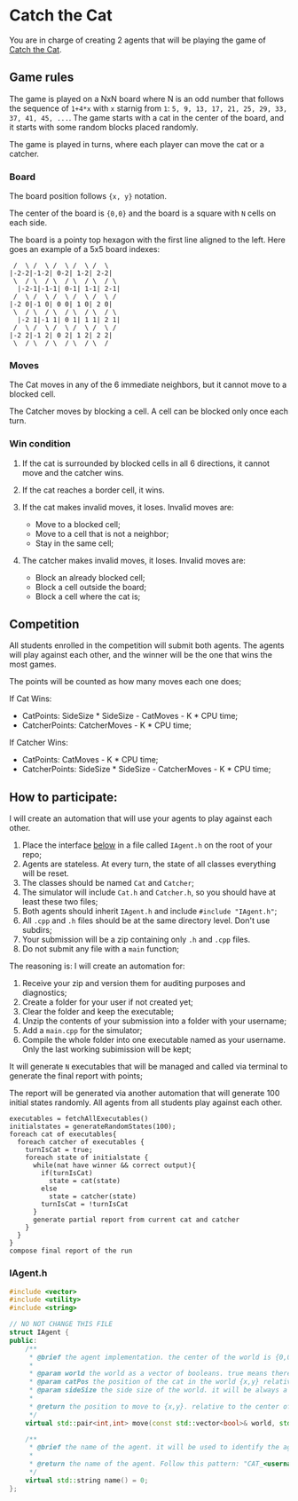 # Catch the Cat

You are in charge of creating 2 agents that will be playing the game of [Catch the Cat](https://llerrah.com/cattrap.htm).

## Game rules

The game is played on a NxN board where N is an odd number that follows the sequence of `1+4*x` with `x` starnig from `1`: `5, 9, 13, 17, 21, 25, 29, 33, 37, 41, 45, ...`. The game starts with a cat in the center of the board, and it starts with some random blocks placed randomly.

The game is played in turns, where each player can move the cat or a catcher. 

### Board

The board position follows `{x, y}` notation.

The center of the board is `{0,0}` and the board is a square with `N` cells on each side.

The board is a pointy top hexagon with the first line aligned to the left. Here goes an example of a 5x5 board indexes:

```
 /  \ /  \ /  \ /  \ /  \
|-2-2|-1-2| 0-2| 1-2| 2-2|
 \  / \  / \  / \  / \  / \
  |-2-1|-1-1| 0-1| 1-1| 2-1|
 /  \ /  \ /  \ /  \ /  \ /
|-2 0|-1 0| 0 0| 1 0| 2 0|
 \  / \  / \  / \  / \  / \
  |-2 1|-1 1| 0 1| 1 1| 2 1|
 /  \ /  \ /  \ /  \ /  \ /
|-2 2|-1 2| 0 2| 1 2| 2 2|
 \  / \  / \  / \  / \  /
```

### Moves

The Cat moves in any of the 6 immediate neighbors, but it cannot move to a blocked cell.

The Catcher moves by blocking a cell. A cell can be blocked only once each turn.

### Win condition

1. If the cat is surrounded by blocked cells in all 6 directions, it cannot move and the catcher wins.
2. If the cat reaches a border cell, it wins.
3. If the cat makes invalid moves, it loses. Invalid moves are:

    - Move to a blocked cell;
    - Move to a cell that is not a neighbor;
    - Stay in the same cell;

4. The catcher makes invalid moves, it loses. Invalid moves are:

    - Block an already blocked cell;
    - Block a cell outside the board;
    - Block a cell where the cat is;

## Competition

All students enrolled in the competition will submit both agents. The agents will play against each other, and the winner will be the one that wins the most games. 

The points will be counted as how many moves each one does;

If Cat Wins:

- CatPoints: SideSize * SideSize - CatMoves - K * CPU time;
- CatcherPoints: CatcherMoves - K * CPU time;

If Catcher Wins:

- CatPoints: CatMoves - K * CPU time;
- CatcherPoints: SideSize * SideSize - CatcherMoves - K * CPU time;

## How to participate:

I will create an automation that will use your agents to play against each other.

1. Place the interface [below](#iagenth) in a file called `IAgent.h` on the root of your repo;
2. Agents are stateless. At every turn, the state of all classes everything will be reset.
3. The classes should be named `Cat` and `Catcher`;
4. The simulator will include `Cat.h` and `Catcher.h`, so you should have at least these two files;
5. Both agents should inherit `IAgent.h` and include `#include "IAgent.h"`; 
6. All `.cpp` and `.h` files should be at the same directory level. Don't use subdirs; 
7. Your submission will be a zip containing only `.h` and `.cpp` files. 
8. Do not submit any file with a `main` function;

The reasoning is: I will create an automation for:

1. Receive your zip and version them for auditing purposes and diagnostics;
2. Create a folder for your user if not created yet;
3. Clear the folder and keep the executable;
4. Unzip the contents of your submission into a folder with your username;
5. Add a `main.cpp` for the simulator;
6. Compile the whole folder into one executable named as your username. Only the last working subimission will be kept;

It will generate `N` executables that will be managed and called via terminal to generate the final report with points;

The report will be generated via another automation that will generate 100 initial states randomly. All agents from all students play against each other.

```
executables = fetchAllExecutables() 
initialstates = generateRandomStates(100);
foreach cat of executables{
  foreach catcher of executables {
    turnIsCat = true;
    foreach state of initialstate {
      while(nat have winner && correct output){
        if(turnIsCat)
          state = cat(state)
        else
          state = catcher(state)
        turnIsCat = !turnIsCat
      }
      generate partial report from current cat and catcher  
    }
  }
}
compose final report of the run
```

### IAgent.h

```cpp title="IAgent.h"
#include <vector>
#include <utility>
#include <string>

// NO NOT CHANGE THIS FILE
struct IAgent {
public:
    /**
     * @brief the agent implementation. the center of the world is {0,0}, top left is {-sideSize/2, -sideSize/2} and the bottom right is {sideSize/2, sideSize/2}.
     *
     * @param world the world as a vector of booleans. true means there is a wall, false means there is no wall. The vector is the linearization of the matrix of the world.
     * @param catPos the position of the cat in the world {x,y} relative to the center of the world.
     * @param sideSize the side size of the world. it will be always a square that follows the sequence of 4*i+1: 5, 9, 13, 17, 21, 25, 29, 33, 37, 41, ...
     *
     * @return the position to move to {x,y}. relative to the center of the world.
     */
    virtual std::pair<int,int> move(const std::vector<bool>& world, std::pair<int,int> catPos, int sideSize ) = 0;

    /**
     * @brief the name of the agent. it will be used to identify the agent in the ranking.
     *
     * @return the name of the agent. Follow this pattern: "CAT_<username>" or "Cat_<username>_<modifier>" if you have more than one Cat; "CATCHER_<username>" or "Catcher_<username>_<modifier>" if you have more than one Catcher.
     */
    virtual std::string name() = 0;
};
```